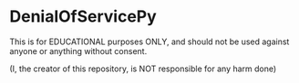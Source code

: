# DenialOfServicePy
This is for EDUCATIONAL purposes ONLY, and should not be used against anyone or anything without consent.


(I, the creator of this repository, is NOT responsible for any harm done)
